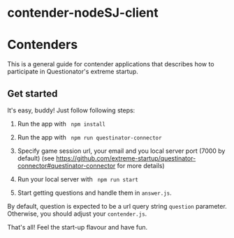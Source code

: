 # contender-nodeSJ-client

# Contenders

This is a general guide for contender applications that describes how to  
participate in Questionator's extreme startup.

## Get started

It's easy, buddy! Just follow following steps:
1. Run the app with ``` npm install```
2. Run the app with ``` npm run questinator-connector```
3. Specify game session url, your email and you local server port (7000 by default) (see https://github.com/extreme-startup/questinator-connector#questinator-connector for more details)

3. Run your local server with ``` npm run start```
 
4. Start getting questions and handle them in ```answer.js```.
 
By default, question is expected to be a url query string  ```question``` parameter. Otherwise, you should adjust your ```contender.js```.    

That's all! Feel the start-up flavour and have fun.
